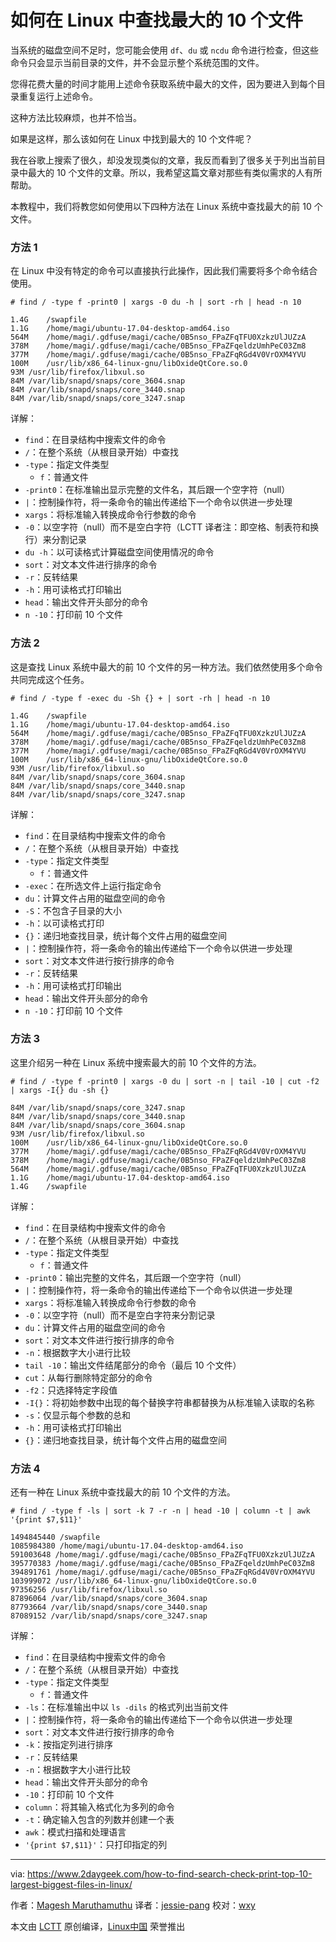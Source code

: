 如何在 Linux 中查找最大的 10 个文件
======

当系统的磁盘空间不足时，您可能会使用 `df`、`du` 或 `ncdu` 命令进行检查，但这些命令只会显示当前目录的文件，并不会显示整个系统范围的文件。

您得花费大量的时间才能用上述命令获取系统中最大的文件，因为要进入到每个目录重复运行上述命令。

这种方法比较麻烦，也并不恰当。

如果是这样，那么该如何在 Linux 中找到最大的 10 个文件呢？

我在谷歌上搜索了很久，却没发现类似的文章，我反而看到了很多关于列出当前目录中最大的 10 个文件的文章。所以，我希望这篇文章对那些有类似需求的人有所帮助。

本教程中，我们将教您如何使用以下四种方法在 Linux 系统中查找最大的前 10 个文件。

### 方法 1

在 Linux 中没有特定的命令可以直接执行此操作，因此我们需要将多个命令结合使用。

```
# find / -type f -print0 | xargs -0 du -h | sort -rh | head -n 10

1.4G	/swapfile
1.1G	/home/magi/ubuntu-17.04-desktop-amd64.iso
564M	/home/magi/.gdfuse/magi/cache/0B5nso_FPaZFqTFU0XzkzUlJUZzA
378M	/home/magi/.gdfuse/magi/cache/0B5nso_FPaZFqeldzUmhPeC03Zm8
377M	/home/magi/.gdfuse/magi/cache/0B5nso_FPaZFqRGd4V0VrOXM4YVU
100M	/usr/lib/x86_64-linux-gnu/libOxideQtCore.so.0
93M	/usr/lib/firefox/libxul.so
84M	/var/lib/snapd/snaps/core_3604.snap
84M	/var/lib/snapd/snaps/core_3440.snap
84M	/var/lib/snapd/snaps/core_3247.snap
```

详解：

- `find`：在目录结构中搜索文件的命令
- `/`：在整个系统（从根目录开始）中查找
- `-type`：指定文件类型
	- `f`：普通文件
- `-print0`：在标准输出显示完整的文件名，其后跟一个空字符（null）
- `|`：控制操作符，将一条命令的输出传递给下一个命令以供进一步处理
- `xargs`：将标准输入转换成命令行参数的命令
- `-0`：以空字符（null）而不是空白字符（LCTT 译者注：即空格、制表符和换行）来分割记录
- `du -h`：以可读格式计算磁盘空间使用情况的命令
- `sort`：对文本文件进行排序的命令
- `-r`：反转结果
- `-h`：用可读格式打印输出
- `head`：输出文件开头部分的命令
- `n -10`：打印前 10 个文件

### 方法 2

这是查找 Linux 系统中最大的前 10 个文件的另一种方法。我们依然使用多个命令共同完成这个任务。

```
# find / -type f -exec du -Sh {} + | sort -rh | head -n 10

1.4G	/swapfile
1.1G	/home/magi/ubuntu-17.04-desktop-amd64.iso
564M	/home/magi/.gdfuse/magi/cache/0B5nso_FPaZFqTFU0XzkzUlJUZzA
378M	/home/magi/.gdfuse/magi/cache/0B5nso_FPaZFqeldzUmhPeC03Zm8
377M	/home/magi/.gdfuse/magi/cache/0B5nso_FPaZFqRGd4V0VrOXM4YVU
100M	/usr/lib/x86_64-linux-gnu/libOxideQtCore.so.0
93M	/usr/lib/firefox/libxul.so
84M	/var/lib/snapd/snaps/core_3604.snap
84M	/var/lib/snapd/snaps/core_3440.snap
84M	/var/lib/snapd/snaps/core_3247.snap
```

详解：

- `find`：在目录结构中搜索文件的命令
- `/`：在整个系统（从根目录开始）中查找
- `-type`：指定文件类型
	- `f`：普通文件
- `-exec`：在所选文件上运行指定命令
- `du`：计算文件占用的磁盘空间的命令
- `-S`：不包含子目录的大小
- `-h`：以可读格式打印
- `{}`：递归地查找目录，统计每个文件占用的磁盘空间
- `|`：控制操作符，将一条命令的输出传递给下一个命令以供进一步处理
- `sort`：对文本文件进行按行排序的命令
- `-r`：反转结果
- `-h`：用可读格式打印输出
- `head`：输出文件开头部分的命令
- `n -10`：打印前 10 个文件

### 方法 3

这里介绍另一种在 Linux 系统中搜索最大的前 10 个文件的方法。

```
# find / -type f -print0 | xargs -0 du | sort -n | tail -10 | cut -f2 | xargs -I{} du -sh {}

84M	/var/lib/snapd/snaps/core_3247.snap
84M	/var/lib/snapd/snaps/core_3440.snap
84M	/var/lib/snapd/snaps/core_3604.snap
93M	/usr/lib/firefox/libxul.so
100M	/usr/lib/x86_64-linux-gnu/libOxideQtCore.so.0
377M	/home/magi/.gdfuse/magi/cache/0B5nso_FPaZFqRGd4V0VrOXM4YVU
378M	/home/magi/.gdfuse/magi/cache/0B5nso_FPaZFqeldzUmhPeC03Zm8
564M	/home/magi/.gdfuse/magi/cache/0B5nso_FPaZFqTFU0XzkzUlJUZzA
1.1G	/home/magi/ubuntu-17.04-desktop-amd64.iso
1.4G	/swapfile
```

详解：

- `find`：在目录结构中搜索文件的命令
- `/`：在整个系统（从根目录开始）中查找
- `-type`：指定文件类型
	- `f`：普通文件
- `-print0`：输出完整的文件名，其后跟一个空字符（null）
- `|`：控制操作符，将一条命令的输出传递给下一个命令以供进一步处理
- `xargs`：将标准输入转换成命令行参数的命令
- `-0`：以空字符（null）而不是空白字符来分割记录
- `du`：计算文件占用的磁盘空间的命令
- `sort`：对文本文件进行按行排序的命令
- `-n`：根据数字大小进行比较
- `tail -10`：输出文件结尾部分的命令（最后 10 个文件）
- `cut`：从每行删除特定部分的命令
- `-f2`：只选择特定字段值
- `-I{}`：将初始参数中出现的每个替换字符串都替换为从标准输入读取的名称
- `-s`：仅显示每个参数的总和
- `-h`：用可读格式打印输出
- `{}`：递归地查找目录，统计每个文件占用的磁盘空间

### 方法 4

还有一种在 Linux 系统中查找最大的前 10 个文件的方法。

```
# find / -type f -ls | sort -k 7 -r -n | head -10 | column -t | awk '{print $7,$11}'

1494845440 /swapfile
1085984380 /home/magi/ubuntu-17.04-desktop-amd64.iso
591003648 /home/magi/.gdfuse/magi/cache/0B5nso_FPaZFqTFU0XzkzUlJUZzA
395770383 /home/magi/.gdfuse/magi/cache/0B5nso_FPaZFqeldzUmhPeC03Zm8
394891761 /home/magi/.gdfuse/magi/cache/0B5nso_FPaZFqRGd4V0VrOXM4YVU
103999072 /usr/lib/x86_64-linux-gnu/libOxideQtCore.so.0
97356256 /usr/lib/firefox/libxul.so
87896064 /var/lib/snapd/snaps/core_3604.snap
87793664 /var/lib/snapd/snaps/core_3440.snap
87089152 /var/lib/snapd/snaps/core_3247.snap
```

详解：

- `find`：在目录结构中搜索文件的命令
- `/`：在整个系统（从根目录开始）中查找
- `-type`：指定文件类型
	- `f`：普通文件
- `-ls`：在标准输出中以 `ls -dils` 的格式列出当前文件
- `|`：控制操作符，将一条命令的输出传递给下一个命令以供进一步处理
- `sort`：对文本文件进行按行排序的命令
- `-k`：按指定列进行排序
- `-r`：反转结果
- `-n`：根据数字大小进行比较
- `head`：输出文件开头部分的命令
- `-10`：打印前 10 个文件
- `column`：将其输入格式化为多列的命令
- `-t`：确定输入包含的列数并创建一个表
- `awk`：模式扫描和处理语言
- `'{print $7,$11}'`：只打印指定的列

--------------------------------------------------------------------------------

via: https://www.2daygeek.com/how-to-find-search-check-print-top-10-largest-biggest-files-in-linux/

作者：[Magesh Maruthamuthu][a]
译者：[jessie-pang](https://github.com/jessie-pang)
校对：[wxy](https://github.com/wxy)

本文由 [LCTT](https://github.com/LCTT/TranslateProject) 原创编译，[Linux中国](https://linux.cn/) 荣誉推出

[a]:https://www.2daygeek.com/author/magesh/